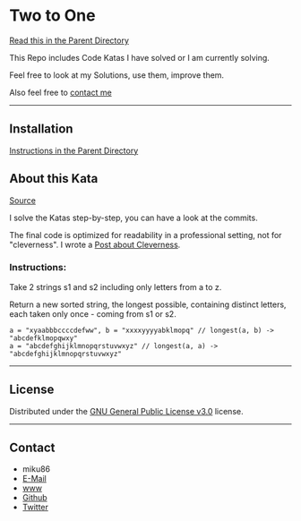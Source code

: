 # Two to One

[Read this in the Parent Directory](https://github.com/miku86/katas)

This Repo includes Code Katas I have solved or I am currently solving.

Feel free to look at my Solutions, use them, improve them.

Also feel free to [contact me](#contact)

---

## Installation

[Instructions in the Parent Directory](https://github.com/miku86/katas#installation)

## About this Kata

[Source](https://www.codewars.com/kata/two-to-one)

I solve the Katas step-by-step, you can have a look at the commits.

The final code is optimized for readability in a professional setting, not for "cleverness".
I wrote a [Post about Cleverness](https://dev.to/miku86/diary---20180830-4f5e).

### Instructions:

Take 2 strings s1 and s2 including only letters from a to z.

Return a new sorted string, the longest possible, containing distinct letters, each taken only once - coming from s1 or s2.

```
a = "xyaabbbccccdefww", b = "xxxxyyyyabklmopq" // longest(a, b) -> "abcdefklmopqwxy"
a = "abcdefghijklmnopqrstuvwxyz" // longest(a, a) -> "abcdefghijklmnopqrstuvwxyz"
```

---

## License

Distributed under the [GNU General Public License v3.0](https://choosealicense.com/licenses/gpl-3.0/) license.

---

## Contact

- miku86
- [E-Mail](mailto:hello@miku86.com)
- [www](https://miku86.com)
- [Github](https://github.com/miku86)
- [Twitter](https://twitter.com/miku86com)
